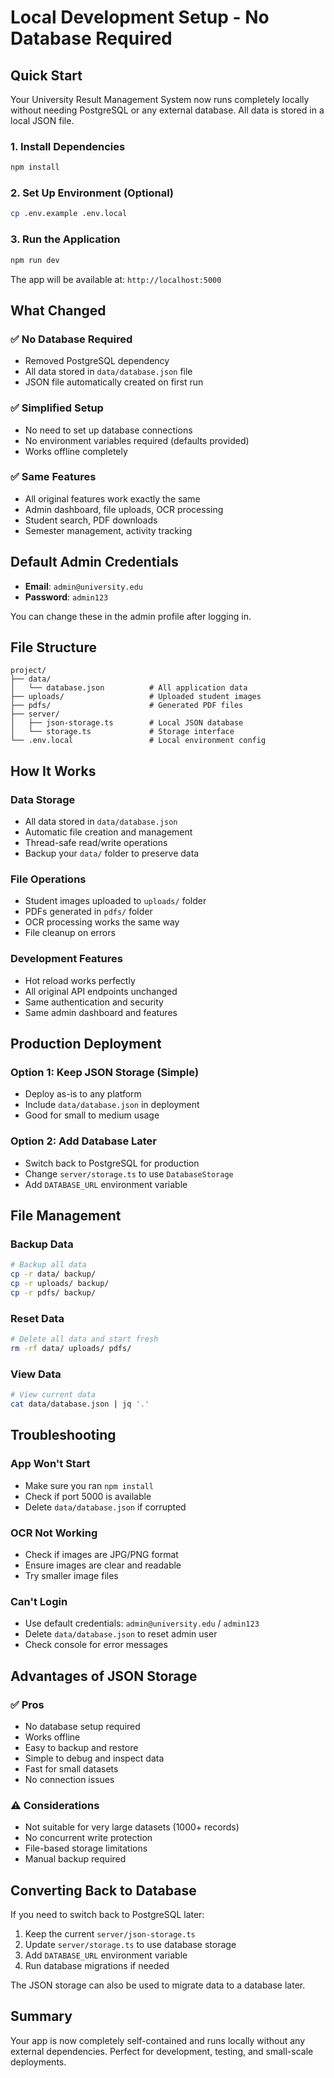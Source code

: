 # Local Development Setup - No Database Required

## Quick Start

Your University Result Management System now runs completely locally without needing PostgreSQL or any external database. All data is stored in a local JSON file.

### 1. Install Dependencies
```bash
npm install
```

### 2. Set Up Environment (Optional)
```bash
cp .env.example .env.local
```

### 3. Run the Application
```bash
npm run dev
```

The app will be available at: `http://localhost:5000`

## What Changed

### ✅ **No Database Required**
- Removed PostgreSQL dependency
- All data stored in `data/database.json` file
- JSON file automatically created on first run

### ✅ **Simplified Setup**
- No need to set up database connections
- No environment variables required (defaults provided)
- Works offline completely

### ✅ **Same Features**
- All original features work exactly the same
- Admin dashboard, file uploads, OCR processing
- Student search, PDF downloads
- Semester management, activity tracking

## Default Admin Credentials

- **Email**: `admin@university.edu`
- **Password**: `admin123`

You can change these in the admin profile after logging in.

## File Structure

```
project/
├── data/
│   └── database.json          # All application data
├── uploads/                   # Uploaded student images
├── pdfs/                      # Generated PDF files
├── server/
│   ├── json-storage.ts        # Local JSON database
│   └── storage.ts             # Storage interface
└── .env.local                 # Local environment config
```

## How It Works

### Data Storage
- All data stored in `data/database.json`
- Automatic file creation and management
- Thread-safe read/write operations
- Backup your `data/` folder to preserve data

### File Operations
- Student images uploaded to `uploads/` folder
- PDFs generated in `pdfs/` folder
- OCR processing works the same way
- File cleanup on errors

### Development Features
- Hot reload works perfectly
- All original API endpoints unchanged
- Same authentication and security
- Same admin dashboard and features

## Production Deployment

### Option 1: Keep JSON Storage (Simple)
- Deploy as-is to any platform
- Include `data/database.json` in deployment
- Good for small to medium usage

### Option 2: Add Database Later
- Switch back to PostgreSQL for production
- Change `server/storage.ts` to use `DatabaseStorage`
- Add `DATABASE_URL` environment variable

## File Management

### Backup Data
```bash
# Backup all data
cp -r data/ backup/
cp -r uploads/ backup/
cp -r pdfs/ backup/
```

### Reset Data
```bash
# Delete all data and start fresh
rm -rf data/ uploads/ pdfs/
```

### View Data
```bash
# View current data
cat data/database.json | jq '.'
```

## Troubleshooting

### App Won't Start
- Make sure you ran `npm install`
- Check if port 5000 is available
- Delete `data/database.json` if corrupted

### OCR Not Working
- Check if images are JPG/PNG format
- Ensure images are clear and readable
- Try smaller image files

### Can't Login
- Use default credentials: `admin@university.edu` / `admin123`
- Delete `data/database.json` to reset admin user
- Check console for error messages

## Advantages of JSON Storage

### ✅ **Pros**
- No database setup required
- Works offline
- Easy to backup and restore
- Simple to debug and inspect data
- Fast for small datasets
- No connection issues

### ⚠️ **Considerations**
- Not suitable for very large datasets (1000+ records)
- No concurrent write protection
- File-based storage limitations
- Manual backup required

## Converting Back to Database

If you need to switch back to PostgreSQL later:

1. Keep the current `server/json-storage.ts`
2. Update `server/storage.ts` to use database storage
3. Add `DATABASE_URL` environment variable
4. Run database migrations if needed

The JSON storage can also be used to migrate data to a database later.

## Summary

Your app is now completely self-contained and runs locally without any external dependencies. Perfect for development, testing, and small-scale deployments.
